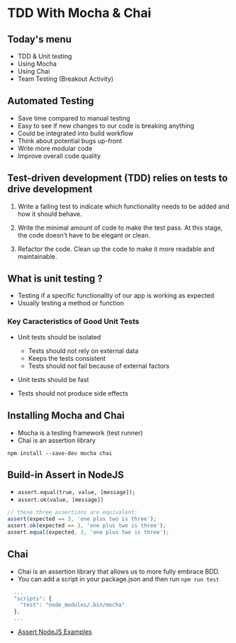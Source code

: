 # TDD With Mocha & Chai

## Today's menu

- TDD & Unit testing
- Using Mocha
- Using Chai
- Team Testing (Breakout Activity)

## Automated Testing

- Save time compared to manual testing
- Easy to see if new changes to our code is breaking anything
- Could be integrated into build workflow
- Think about potential bugs up-front
- Write more modular code
- Improve overall code quality

## Test-driven development (TDD) relies on tests to drive development

1. Write a failing test to indicate which functionality needs to be added and how it should behave.

2. Write the minimal amount of code to make the test pass. At this stage, the code doesn’t have to be elegant or clean.

3. Refactor the code. Clean up the code to make it more readable and maintainable.

## What is unit testing ?

- Testing if a specific functionality of our app is working as expected
- Usually testing a method or function

### Key Caracteristics of Good Unit Tests

- Unit tests should be isolated

  - Tests should not rely on external data
  - Keeps the tests consistent
  - Tests should not fail because of external factors

- Unit tests should be fast

- Tests should not produce side effects

## Installing Mocha and Chai

- Mocha is a testing framework (test runner)
- Chai is an assertion library

`npm install --save-dev mocha chai`

## Build-in Assert in NodeJS

- `assert.equal(true, value, [message]);`
- `assert.ok(value, [message])`

```js
// these three assertions are equivalent:
assert(expected == 3, 'one plus two is three');
assert.ok(expected == 3, 'one plus two is three');
assert.equal(expected, 3, 'one plus two is three');
```

## Chai

- Chai is an assertion library that allows us to more fully embrace BDD.
- You can add a script in your package.json and then run `npm run test`

```js
  ...
  "scripts": {
    "test": "node_modules/.bin/mocha"
  },
  ...
```

- [Assert NodeJS Examples](https://nelsonic.gitbooks.io/node-js-by-example/content/core/assert/README.html)
